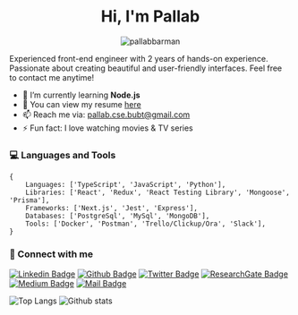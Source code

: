 <h1 align="center">Hi, I'm Pallab</h1>

<p align="center"><img src="https://komarev.com/ghpvc/?username=pallabbarman&label=Profile%20views&color=0e75b6&style=flat" alt="pallabbarman" /></p>

<p>Experienced front-end engineer with 2 years of hands-on experience. Passionate about creating beautiful and user-friendly interfaces. Feel free to contact me anytime!</p>

-   🌱 I’m currently learning **Node.js**
-   📄 You can view my resume [here](https://drive.google.com/file/d/1FME0rrxxchhstrzDC1yMvke54H7vLfW_/view)
-   📫 Reach me via: pallab.cse.bubt@gmail.com
-   ⚡ Fun fact: I love watching movies & TV series


### 💻 Languages and Tools

```
{
    Languages: ['TypeScript', 'JavaScript', 'Python'],
    Libraries: ['React', 'Redux', 'React Testing Library', 'Mongoose', 'Prisma'],
    Frameworks: ['Next.js', 'Jest', 'Express'],  
    Databases: ['PostgreSql', 'MySql', 'MongoDB'],
    Tools: ['Docker', 'Postman', 'Trello/Clickup/Ora', 'Slack'],
}
```

### 🔗 Connect with me

[![Linkedin Badge](https://img.shields.io/badge/LinkedIn-0077B5?style=for-the-badge&logo=linkedin&logoColor=white)](https://linkedin.com/in/pallabbarman) [![Github Badge](https://img.shields.io/badge/Github-171515?style=for-the-badge&logo=github&logoColor=white)](https://github.com/pallabbarman) [![Twitter Badge](https://img.shields.io/badge/Twitter-1DA1F2?style=for-the-badge&logo=twitter&logoColor=white)](https://twitter.com/pallabbm) [![ResearchGate Badge](https://img.shields.io/badge/researchgate-03d4ac?style=for-the-badge&logo=researchgate&logoColor=white)](https://www.researchgate.net/profile/Pallab-Bharman) [![Medium Badge](https://img.shields.io/badge/Medium-000?style=for-the-badge&logo=Medium&logoColor=white)](https://pallabbarman.medium.com) [![Mail Badge](https://img.shields.io/badge/Gmail-D14836?style=for-the-badge&logo=gmail&logoColor=white)](mailto:pallab.cse.bubt@gmail.com)

![Top Langs](https://github-readme-stats.vercel.app/api/top-langs/?username=pallabbarman&layout=compact&theme=tokyonight) ![Github stats](https://github-readme-stats.vercel.app/api?username=pallabbarman&theme=tokyonight&show_icons=true&include_all_commits=true&&hide=contribs)

<!-- -   👨‍💻 Visit my [portfolio](https://pallabbarman.netlify.com/) -->

<!-- -   📝 I regularly write articles on [Medium](https://pallabbarman.medium.com) -->

<!-- -   📫 How to reach me **pallab.cse.bubt@gmail.com** -->

